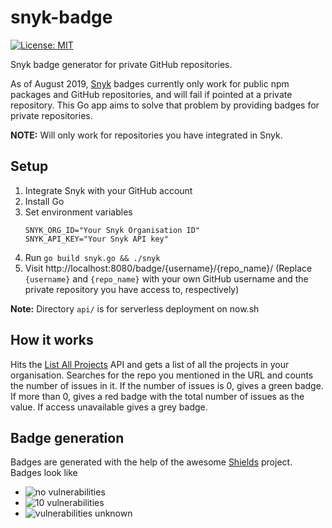 # snyk-badge 
[![License: MIT](https://img.shields.io/badge/License-MIT-yellow.svg)](https://opensource.org/licenses/MIT)

Snyk badge generator for private GitHub repositories.

As of August 2019, [Snyk](https://snyk.io/) badges currently only work for public npm packages and GitHub repositories, and will fail if pointed at a private repository. This Go app aims to solve that problem by providing badges for private repositories.

**NOTE:** Will only work for repositories you have integrated in Snyk.

## Setup
1. Integrate Snyk with your GitHub account
2. Install Go
3. Set environment variables
    ```
    SNYK_ORG_ID="Your Snyk Organisation ID"
    SNYK_API_KEY="Your Snyk API key"
    ```
4. Run `go build snyk.go && ./snyk`
5. Visit http://localhost:8080/badge/{username}/{repo_name}/ (Replace `{username}` and `{repo_name}` with your own GitHub username and the private repository you have access to, respectively)

**Note:** Directory `api/` is for serverless deployment on now.sh

## How it works
Hits the [List All Projects](https://snyk.docs.apiary.io/#reference/projects/all-projects/list-all-projects) API and gets a list of all the projects in your organisation. Searches for the repo you mentioned in the URL and counts the number of issues in it. If the number of issues is 0, gives a green badge. If more than 0, gives a red badge with the total number of issues as the value. If access unavailable gives a grey badge.

## Badge generation
Badges are generated with the help of the awesome [Shields](https://github.com/badges/shields) project. Badges look like
* <img src="https://img.shields.io/badge/vulnerabilities-0-brightgreen" alt="no vulnerabilities"/>
* <img src="https://img.shields.io/badge/vulnerabilities-10-red" alt="10 vulnerabilities"/>
* <img src="https://img.shields.io/badge/vulnerabilities-unknown-inactive" alt="vulnerabilities unknown"/>

